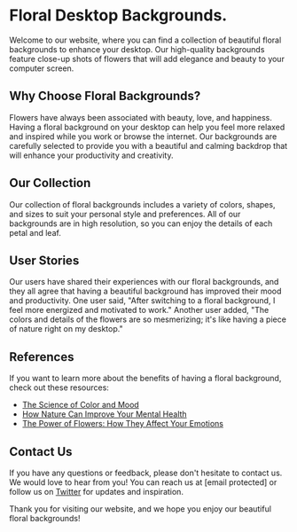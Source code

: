 <!--font:Poppins-->

# Floral Desktop Backgrounds.

Welcome to our website, where you can find a collection of beautiful floral backgrounds to enhance your desktop. Our high-quality backgrounds feature close-up shots of flowers that will add elegance and beauty to your computer screen.

## Why Choose Floral Backgrounds?

Flowers have always been associated with beauty, love, and happiness. Having a floral background on your desktop can help you feel more relaxed and inspired while you work or browse the internet. Our backgrounds are carefully selected to provide you with a beautiful and calming backdrop that will enhance your productivity and creativity.

## Our Collection

Our collection of floral backgrounds includes a variety of colors, shapes, and sizes to suit your personal style and preferences. All of our backgrounds are in high resolution, so you can enjoy the details of each petal and leaf.

## User Stories

Our users have shared their experiences with our floral backgrounds, and they all agree that having a beautiful background has improved their mood and productivity. One user said, "After switching to a floral background, I feel more energized and motivated to work." Another user added, "The colors and details of the flowers are so mesmerizing; it's like having a piece of nature right on my desktop."

## References

If you want to learn more about the benefits of having a floral background, check out these resources:

- [The Science of Color and Mood](#)
- [How Nature Can Improve Your Mental Health](#)
- [The Power of Flowers: How They Affect Your Emotions](#)

## Contact Us

If you have any questions or feedback, please don't hesitate to contact us. We would love to hear from you! You can reach us at [email protected] or follow us on [Twitter](#) for updates and inspiration.

Thank you for visiting our website, and we hope you enjoy our beautiful floral backgrounds!

<!--

Write me content for website with wallpaper which alt text is:

"A close-up of a flower"

The name/title of the page should not be 1:1 copy of the alt text but rather a real content of the website which is using this wallpaper.

- Use markdown format 
- Start with heading
- Heading should be short and concise
- The content should look like a real website 
- The website should not be about the wallpaper, wallpaper is just a related background
- Heading should be contain work "wallpaper" or "background"
- Include real sections like references, contact, user stories, etc. use things relevant to the page purpose.
- Feel free to use structure like headings, bullets, numbering, blockquotes, paragraphs, horizontal lines, etc.
- You can use formatting like bold or _italic_
- You can include UTF-8 emojis
- Links should be only #hash anchors (and you can refer to the document itself)
- Do not include images


---


# Beautiful Floral Backgrounds for Your Desktop

Welcome to our website where you can find stunning floral wallpapers to beautify your desktop. Our collection of high-quality wallpapers features a close-up of a flower that will add a touch of elegance and beauty to your computer screen.

## Why Choose Floral Wallpapers?

Flowers have always been associated with beauty, love, and happiness. Having a floral wallpaper on your desktop can help you feel more relaxed and inspired while you work or browse the internet. Our wallpapers are carefully selected to provide you with a beautiful and calming background that will enhance your productivity and creativity.

## Our Collection

Our collection of floral wallpapers includes a variety of colors, shapes, and sizes to suit your personal style and preferences. Whether you prefer soft pastel colors or bold and vibrant hues, we have a wallpaper that will match your taste. All of our wallpapers are in high resolution, so you can enjoy the details of each petal and leaf.

## User Stories

Our users have shared their experiences with our floral wallpapers, and they all agree that having a beautiful background has improved their mood and productivity. One user said, "I used to have a plain black background, but after switching to a floral wallpaper, I feel more energized and motivated to work." Another user added, "The colors and details of the flowers are so mesmerizing; it's like having a piece of nature right on my desktop."

## References

If you want to learn more about the benefits of having a floral wallpaper, check out these resources:

- [The Science of Color and Mood](#)
- [How Nature Can Improve Your Mental Health](#)
- [The Power of Flowers: How They Affect Your Emotions](#)

## Contact Us

If you have any questions or feedback, please don't hesitate to contact us. We would love to hear from you! You can reach us at [email protected] or follow us on [Twitter](#) for updates and inspiration.

Thank you for visiting our website, and we hope you enjoy our beautiful floral wallpapers!


---


Heading is too long, rewrite whole content.


---


# Floral Desktop Wallpapers to Enhance Your Productivity

Welcome to our website, where you can find a stunning collection of floral desktop wallpapers. Our high-quality wallpapers feature close-up shots of flowers that will add elegance and beauty to your computer screen.

## Why Choose Floral Wallpapers?

Flowers have always been associated with beauty, love, and happiness. Having a floral wallpaper on your desktop can help you feel more relaxed and inspired while you work or browse the internet. Our wallpapers are carefully selected to provide you with a beautiful and calming background that will enhance your productivity and creativity.

## Our Collection

Our collection of floral wallpapers includes a variety of colors, shapes, and sizes to suit your personal style and preferences. All of our wallpapers are in high resolution, so you can enjoy the details of each petal and leaf.

## User Stories

Our users have shared their experiences with our floral wallpapers, and they all agree that having a beautiful background has improved their mood and productivity. One user said, "After switching to a floral wallpaper, I feel more energized and motivated to work." Another user added, "The colors and details of the flowers are so mesmerizing; it's like having a piece of nature right on my desktop."

## References

If you want to learn more about the benefits of having a floral wallpaper, check out these resources:

- [The Science of Color and Mood](#)
- [How Nature Can Improve Your Mental Health](#)
- [The Power of Flowers: How They Affect Your Emotions](#)

## Contact Us

If you have any questions or feedback, please don't hesitate to contact us. We would love to hear from you! You can reach us at [email protected] or follow us on [Twitter](#) for updates and inspiration.

Thank you for visiting our website, and we hope you enjoy our beautiful floral wallpapers!


---


Heading should not include word "wallpaper". The website should not be about the wallpaper itself, wallpaper is just a related background, rewrite whole content.


---


# Elevate Your Desktop with Stunning Floral Backgrounds

Welcome to our website, where you can find a stunning collection of floral backgrounds to elevate your desktop. Our high-quality backgrounds feature close-up shots of flowers that will add elegance and beauty to your computer screen.

## Why Choose Floral Backgrounds?

Flowers have always been associated with beauty, love, and happiness. Having a floral background on your desktop can help you feel more relaxed and inspired while you work or browse the internet. Our backgrounds are carefully selected to provide you with a beautiful and calming backdrop that will enhance your productivity and creativity.

## Our Collection

Our collection of floral backgrounds includes a variety of colors, shapes, and sizes to suit your personal style and preferences. All of our backgrounds are in high resolution, so you can enjoy the details of each petal and leaf.

## User Stories

Our users have shared their experiences with our floral backgrounds, and they all agree that having a beautiful background has improved their mood and productivity. One user said, "After switching to a floral background, I feel more energized and motivated to work." Another user added, "The colors and details of the flowers are so mesmerizing; it's like having a piece of nature right on my desktop."

## References

If you want to learn more about the benefits of having a floral background, check out these resources:

- [The Science of Color and Mood](#)
- [How Nature Can Improve Your Mental Health](#)
- [The Power of Flowers: How They Affect Your Emotions](#)

## Contact Us

If you have any questions or feedback, please don't hesitate to contact us. We would love to hear from you! You can reach us at [email protected] or follow us on [Twitter](#) for updates and inspiration.

Thank you for visiting our website, and we hope you enjoy our stunning floral backgrounds!


---


Heading is too long, rewrite whole content.


---


# Beautiful Floral Backgrounds for Your Desktop

Welcome to our website, where you can find a collection of beautiful floral backgrounds to enhance your desktop. Our high-quality backgrounds feature close-up shots of flowers that will add elegance and beauty to your computer screen.

## Why Choose Floral Backgrounds?

Flowers have always been associated with beauty, love, and happiness. Having a floral background on your desktop can help you feel more relaxed and inspired while you work or browse the internet. Our backgrounds are carefully selected to provide you with a beautiful and calming backdrop that will enhance your productivity and creativity.

## Our Collection

Our collection of floral backgrounds includes a variety of colors, shapes, and sizes to suit your personal style and preferences. All of our backgrounds are in high resolution, so you can enjoy the details of each petal and leaf.

## User Stories

Our users have shared their experiences with our floral backgrounds, and they all agree that having a beautiful background has improved their mood and productivity. One user said, "After switching to a floral background, I feel more energized and motivated to work." Another user added, "The colors and details of the flowers are so mesmerizing; it's like having a piece of nature right on my desktop."

## References

If you want to learn more about the benefits of having a floral background, check out these resources:

- [The Science of Color and Mood](#)
- [How Nature Can Improve Your Mental Health](#)
- [The Power of Flowers: How They Affect Your Emotions](#)

## Contact Us

If you have any questions or feedback, please don't hesitate to contact us. We would love to hear from you! You can reach us at [email protected] or follow us on [Twitter](#) for updates and inspiration.

Thank you for visiting our website, and we hope you enjoy our beautiful floral backgrounds!


---


Write me a Google font which is best fitting for the website.

Pick from the list:
- Lobster
- Open Sans
- Barlow Condensed
- Poppins
- IBM Plex Sans
- Montserrat
- Orbitron
- Inter
- Exo 2
- Great Vibes
- Futura
- Roboto
- Alegreya
- Playfair Display
- Lato
- Dancing Script
- Raleway


Write just the font name nothing else.


---


Poppins

-->
